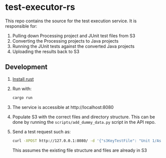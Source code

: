 # test-executor-rs

This repo contains the source for the test execution service. It is responsible for:
1. Pulling down Processing project and JUnit test files from S3
2. Converting the Processing projects to Java projects
3. Running the JUnit tests against the converted Java projects
4. Uploading the results back to S3

## Development

1. [Install rust](https://www.rust-lang.org/learn/get-started)
2. Run with:
    ```bash
    cargo run
    ```
3. The service is accessible at http://localhost:8080
4. Populate S3 with the correct files and directory structure. This can be done by running the `scripts/add_dummy_data.py` script in the API repo.
5. Send a test request such as:
    ```bash
    curl -XPOST http://127.0.0.1:8080/ -d '{"s3KeyTestFile": "Unit 1/Assignment 1/Tests/1/Test.java", "s3KeyProjectFile": "Unit 1/Assignment 1/Projects"}
    ```

    This assumes the existing file structure and files are already in S3
